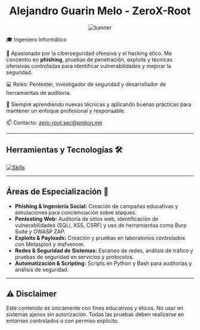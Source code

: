 <h1 align="center">Alejandro Guarin Melo - ZeroX-Root</h1>

<p align="center">
  <img src="https://github.com/ZeroX-Root/ZeroX-Root/blob/main/bannerGit.png" alt="banner" />
</p>

🎓 Ingeniero Informático  

🔐 Apasionado por la ciberseguridad ofensiva y el hacking ético. Me concentro en **phishing**, pruebas de penetración, exploits y técnicas ofensivas controladas para identificar vulnerabilidades y mejorar la seguridad.

💻 Roles: Pentester, investigador de seguridad y desarrollador de herramientas de auditoría.

🚀 Siempre aprendiendo nuevas técnicas y aplicando buenas prácticas para mantener un enfoque profesional y responsable.

📫 Contacto: [zero-root.sec@proton.me](mailto:zero-root.sec@proton.me)

---

## Herramientas y Tecnologías 🛠️

[![Skills](https://skillicons.dev/icons?i=python,bash,go,git,github,kali,cpp&theme=dark)](https://skillicons.dev)

---

## Áreas de Especialización 🎯

- **Phishing & Ingeniería Social:** Creación de campañas educativas y simulaciones para concienciación sobre ataques.
- **Pentesting Web:** Auditoría de sitios web, identificación de vulnerabilidades (SQLi, XSS, CSRF) y uso de herramientas como Burp Suite y OWASP ZAP.
- **Exploits & Payloads:** Creación y pruebas en laboratorios controlados con Metasploit y msfvenom.
- **Redes & Seguridad de Sistemas:** Escaneo de redes, análisis de tráfico y pruebas de seguridad en servicios y protocolos.
- **Automatización & Scripting:** Scripts en Python y Bash para auditorías y análisis de seguridad.

---

## ⚠️ Disclaimer

Este contenido es únicamente con fines educativos y éticos. No usar en sistemas ajenos sin autorización. Todas las pruebas deben realizarse en entornos controlados o con permiso explícito.
